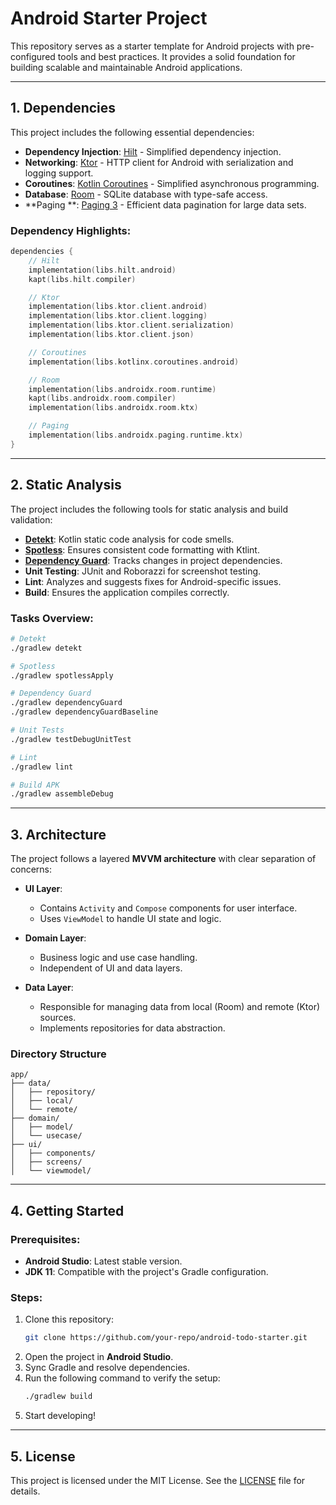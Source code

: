 # **Android Starter Project**

This repository serves as a starter template for Android projects with pre-configured tools and best
practices. It provides a solid foundation for building scalable and maintainable Android
applications.

---

## **1. Dependencies**

This project includes the following essential dependencies:

- **Dependency Injection**: [Hilt](https://dagger.dev/hilt/) - Simplified dependency injection.
- **Networking**: [Ktor](https://ktor.io/) - HTTP client for Android with serialization and logging
  support.
- **Coroutines**: [Kotlin Coroutines](https://kotlinlang.org/docs/coroutines-overview.html) -
  Simplified asynchronous programming.
- **Database**: [Room](https://developer.android.com/training/data-storage/room) - SQLite database
  with type-safe access.
- **Paging
  **: [Paging 3](https://developer.android.com/topic/libraries/architecture/paging/v3-overview) -
  Efficient data pagination for large data sets.

### Dependency Highlights:

```kotlin
dependencies {
    // Hilt
    implementation(libs.hilt.android)
    kapt(libs.hilt.compiler)

    // Ktor
    implementation(libs.ktor.client.android)
    implementation(libs.ktor.client.logging)
    implementation(libs.ktor.client.serialization)
    implementation(libs.ktor.client.json)

    // Coroutines
    implementation(libs.kotlinx.coroutines.android)

    // Room
    implementation(libs.androidx.room.runtime)
    kapt(libs.androidx.room.compiler)
    implementation(libs.androidx.room.ktx)

    // Paging
    implementation(libs.androidx.paging.runtime.ktx)
}
```

---

## **2. Static Analysis**

The project includes the following tools for static analysis and build validation:

- **[Detekt](https://detekt.dev/)**: Kotlin static code analysis for code smells.
- **[Spotless](https://github.com/diffplug/spotless)**: Ensures consistent code formatting with
  Ktlint.
- **[Dependency Guard](https://github.com/dropbox/dependency-guard)**: Tracks changes in project
  dependencies.
- **Unit Testing**: JUnit and Roborazzi for screenshot testing.
- **Lint**: Analyzes and suggests fixes for Android-specific issues.
- **Build**: Ensures the application compiles correctly.

### Tasks Overview:

```bash
# Detekt
./gradlew detekt

# Spotless
./gradlew spotlessApply

# Dependency Guard
./gradlew dependencyGuard
./gradlew dependencyGuardBaseline

# Unit Tests
./gradlew testDebugUnitTest

# Lint
./gradlew lint

# Build APK
./gradlew assembleDebug
```

---

## **3. Architecture**

The project follows a layered **MVVM architecture** with clear separation of concerns:

- **UI Layer**:
    - Contains `Activity` and `Compose` components for user interface.
    - Uses `ViewModel` to handle UI state and logic.

- **Domain Layer**:
    - Business logic and use case handling.
    - Independent of UI and data layers.

- **Data Layer**:
    - Responsible for managing data from local (Room) and remote (Ktor) sources.
    - Implements repositories for data abstraction.

### **Directory Structure**

```
app/
├── data/
│   ├── repository/
│   ├── local/
│   └── remote/
├── domain/
│   ├── model/
│   └── usecase/
├── ui/
│   ├── components/
│   ├── screens/
│   └── viewmodel/
```

---

## **4. Getting Started**

### Prerequisites:

- **Android Studio**: Latest stable version.
- **JDK 11**: Compatible with the project's Gradle configuration.

### Steps:

1. Clone this repository:
   ```bash
   git clone https://github.com/your-repo/android-todo-starter.git
   ```
2. Open the project in **Android Studio**.
3. Sync Gradle and resolve dependencies.
4. Run the following command to verify the setup:
   ```bash
   ./gradlew build
   ```
5. Start developing!

---

## **5. License**

This project is licensed under the MIT License. See the [LICENSE](LICENSE) file for details.

